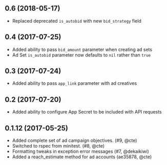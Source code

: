 ## 0.6 (2018-05-17)
- Replaced deprecated `is_autobid` with new `bid_strategy` field

## 0.4 (2017-07-25)
 - Added ability to pass `bid_amount` parameter when creating ad sets
 - Ad Set `is_autobid` parameter now defaults to `nil` rather than `true`

## 0.3 (2017-07-24)
 - Added ability to pass `app_link` parameter with ad creatives

## 0.2 (2017-07-20)
 - Added ability to configure App Secret to be included with API requests

## 0.1.12 (2017-05-25)
 - Added complete set of ad campaign objectives. (#9, @cte)
 - Switched to rspec from minitest. (#8, @cte)
 - Formatting tweaks in exception error messages (#7, @dekaikiwi)
 - Added a reach_estimate method for ad accounts (ae35878, @cte)
